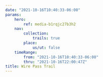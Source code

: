 ```yaml
---
date: "2021-10-16T10:40:33-06:00"
params:
    hero:
        ref: media-b1rqjc27b3h2
    nav:
        collection:
            trails: true
        place:
            us/ut: false
    timeRange:
        from: "2021-10-16T10:40:33-06:00"
        thru: "2021-10-16T22:00:47Z"
title: Wire Pass Trail
---
```


